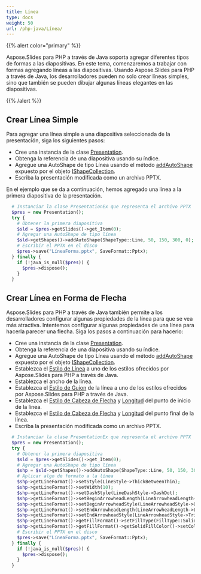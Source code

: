 ```yaml
---
title: Línea
type: docs
weight: 50
url: /php-java/Línea/
---
```



{{% alert color="primary" %}} 

Aspose.Slides para PHP a través de Java soporta agregar diferentes tipos de formas a las diapositivas. En este tema, comenzaremos a trabajar con formas agregando líneas a las diapositivas. Usando Aspose.Slides para PHP a través de Java, los desarrolladores pueden no solo crear líneas simples, sino que también se pueden dibujar algunas líneas elegantes en las diapositivas.

{{% /alert %}} 

## **Crear Línea Simple**

Para agregar una línea simple a una diapositiva seleccionada de la presentación, siga los siguientes pasos:

- Cree una instancia de la clase [Presentation](https://reference.aspose.com/slides/php-java/aspose.slides/Presentation).
- Obtenga la referencia de una diapositiva usando su índice.
- Agregue una AutoShape de tipo Línea usando el método [addAutoShape](https://reference.aspose.com/slides/php-java/aspose.slides/IShapeCollection#addAutoShape-int-float-float-float-float-) expuesto por el objeto [IShapeCollection](https://reference.aspose.com/slides/php-java/aspose.slides/IShapeCollection).
- Escriba la presentación modificada como un archivo PPTX.

En el ejemplo que se da a continuación, hemos agregado una línea a la primera diapositiva de la presentación.

```php
  # Instanciar la clase PresentationEx que representa el archivo PPTX
  $pres = new Presentation();
  try {
    # Obtener la primera diapositiva
    $sld = $pres->getSlides()->get_Item(0);
    # Agregar una AutoShape de tipo línea
    $sld->getShapes()->addAutoShape(ShapeType::Line, 50, 150, 300, 0);
    # Escribir el PPTX en el disco
    $pres->save("LíneaForma.pptx", SaveFormat::Pptx);
  } finally {
    if (!java_is_null($pres)) {
      $pres->dispose();
    }
  }
```

## **Crear Línea en Forma de Flecha**

Aspose.Slides para PHP a través de Java también permite a los desarrolladores configurar algunas propiedades de la línea para que se vea más atractiva. Intentemos configurar algunas propiedades de una línea para hacerla parecer una flecha. Siga los pasos a continuación para hacerlo:

- Cree una instancia de la clase [Presentation](https://reference.aspose.com/slides/php-java/aspose.slides/Presentation).
- Obtenga la referencia de una diapositiva usando su índice.
- Agregue una AutoShape de tipo Línea usando el método [addAutoShape](https://reference.aspose.com/slides/php-java/aspose.slides/IShapeCollection#addAutoShape-int-float-float-float-float-) expuesto por el objeto [IShapeCollection](https://reference.aspose.com/slides/php-java/aspose.slides/IShapeCollection).
- Establezca el [Estilo de Línea](https://reference.aspose.com/slides/php-java/aspose.slides/LineStyle) a uno de los estilos ofrecidos por Aspose.Slides para PHP a través de Java.
- Establezca el ancho de la línea.
- Establezca el [Estilo de Guion](https://reference.aspose.com/slides/php-java/aspose.slides/LineDashStyle) de la línea a uno de los estilos ofrecidos por Aspose.Slides para PHP a través de Java.
- Establezca el [Estilo de Cabeza de Flecha](https://reference.aspose.com/slides/php-java/aspose.slides/LineArrowheadStyle) y [Longitud](https://reference.aspose.com/slides/php-java/aspose.slides/LineArrowheadLength) del punto de inicio de la línea.
- Establezca el [Estilo de Cabeza de Flecha](https://reference.aspose.com/slides/php-java/aspose.slides/LineArrowheadStyle) y [Longitud](https://reference.aspose.com/slides/php-java/aspose.slides/LineArrowheadLength) del punto final de la línea.
- Escriba la presentación modificada como un archivo PPTX.

```php
  # Instanciar la clase PresentationEx que representa el archivo PPTX
  $pres = new Presentation();
  try {
    # Obtener la primera diapositiva
    $sld = $pres->getSlides()->get_Item(0);
    # Agregar una AutoShape de tipo línea
    $shp = $sld->getShapes()->addAutoShape(ShapeType::Line, 50, 150, 300, 0);
    # Aplicar algo de formato a la línea
    $shp->getLineFormat()->setStyle(LineStyle->ThickBetweenThin);
    $shp->getLineFormat()->setWidth(10);
    $shp->getLineFormat()->setDashStyle(LineDashStyle->DashDot);
    $shp->getLineFormat()->setBeginArrowheadLength(LineArrowheadLength->Short);
    $shp->getLineFormat()->setBeginArrowheadStyle(LineArrowheadStyle->Oval);
    $shp->getLineFormat()->setEndArrowheadLength(LineArrowheadLength->Long);
    $shp->getLineFormat()->setEndArrowheadStyle(LineArrowheadStyle->Triangle);
    $shp->getLineFormat()->getFillFormat()->setFillType(FillType::Solid);
    $shp->getLineFormat()->getFillFormat()->getSolidFillColor()->setColor(new java("java.awt.Color", PresetColor->Maroon));
    # Escribir el PPTX en el disco
    $pres->save("LíneaForma.pptx", SaveFormat::Pptx);
  } finally {
    if (!java_is_null($pres)) {
      $pres->dispose();
    }
  }
```